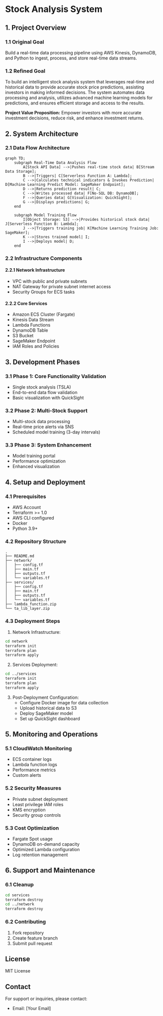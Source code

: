 # Stock Analysis System

## 1. Project Overview
### 1.1 Original Goal
Build a real-time data processing pipeline using AWS Kinesis, DynamoDB, and Python to ingest, process, and store real-time data streams.

### 1.2 Refined Goal
To build an intelligent stock analysis system that leverages real-time and historical data to provide accurate stock price predictions, assisting investors in making informed decisions. The system automates data processing and analysis, utilizes advanced machine learning models for predictions, and ensures efficient storage and access to the results.

**Project Value Proposition:** Empower investors with more accurate investment decisions, reduce risk, and enhance investment returns.

## 2. System Architecture
### 2.1 Data Flow Architecture
```mermaid
graph TD;
    subgraph Real-Time Data Analysis Flow
        A[Stock API Data] -->|Pushes real-time stock data| B[Stream Data Storage];
        B -->|Triggers| C[Serverless Function A: Lambda];
        C -->|Calculates technical indicators & Invokes Prediction| D[Machine Learning Predict Model: SageMaker Endpoint];
        D -->|Returns prediction result| C;
        C -->|Writes processed data| F[No-SQL DB: DynamoDB];
        F -->|Queries data| G[Visualization: QuickSight];
        G -->|Displays predictions| G;
    end

    subgraph Model Training Flow
        I[Object Storage: S3] -->|Provides historical stock data| J[Serverless Function B: Lambda];
        J -->|Triggers training job| K[Machine Learning Training Job: SageMaker];
        K -->|Stores trained model| I;
        I -->|Deploys model| D;
    end
```

### 2.2 Infrastructure Components
#### 2.2.1 Network Infrastructure
- VPC with public and private subnets
- NAT Gateway for private subnet internet access
- Security Groups for ECS tasks

#### 2.2.2 Core Services
- Amazon ECS Cluster (Fargate)
- Kinesis Data Stream
- Lambda Functions
- DynamoDB Table
- S3 Bucket
- SageMaker Endpoint
- IAM Roles and Policies

## 3. Development Phases
### 3.1 Phase 1: Core Functionality Validation
- Single stock analysis (TSLA)
- End-to-end data flow validation
- Basic visualization with QuickSight

### 3.2 Phase 2: Multi-Stock Support
- Multi-stock data processing
- Real-time price alerts via SNS
- Scheduled model training (3-day intervals)

### 3.3 Phase 3: System Enhancement
- Model training portal
- Performance optimization
- Enhanced visualization

## 4. Setup and Deployment
### 4.1 Prerequisites
- AWS Account
- Terraform >= 1.0
- AWS CLI configured
- Docker
- Python 3.9+

### 4.2 Repository Structure
```
.
├── README.md
├── network/
│   ├── config.tf
│   ├── main.tf
│   ├── outputs.tf
│   └── variables.tf
├── services/
│   ├── config.tf
│   ├── main.tf
│   ├── outputs.tf
│   └── variables.tf
├── lambda_function.zip
└── ta_lib_layer.zip
```

### 4.3 Deployment Steps
1. Network Infrastructure:
```bash
cd network
terraform init
terraform plan
terraform apply
```

2. Services Deployment:
```bash
cd ../services
terraform init
terraform plan
terraform apply
```

3. Post-Deployment Configuration:
   - Configure Docker image for data collection
   - Upload historical data to S3
   - Deploy SageMaker model
   - Set up QuickSight dashboard

## 5. Monitoring and Operations
### 5.1 CloudWatch Monitoring
- ECS container logs
- Lambda function logs
- Performance metrics
- Custom alerts

### 5.2 Security Measures
- Private subnet deployment
- Least privilege IAM roles
- KMS encryption
- Security group controls

### 5.3 Cost Optimization
- Fargate Spot usage
- DynamoDB on-demand capacity
- Optimized Lambda configuration
- Log retention management

## 6. Support and Maintenance
### 6.1 Cleanup
```bash
cd services
terraform destroy
cd ../network
terraform destroy
```

### 6.2 Contributing
1. Fork repository
2. Create feature branch
3. Submit pull request

## License
MIT License

## Contact
For support or inquiries, please contact:
- Email: [Your Email]